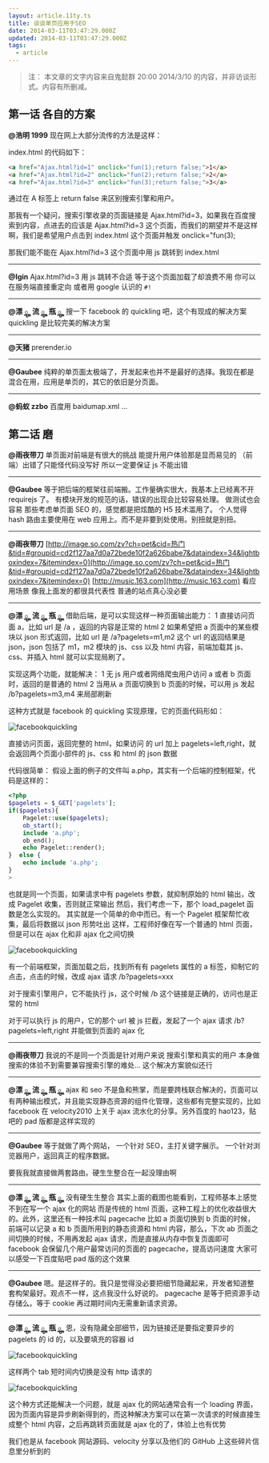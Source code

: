 ```yaml
---
layout: article.11ty.ts
title: 谈谈单页应用于SEO
date: 2014-03-11T03:47:29.000Z
updated: 2014-03-11T03:47:29.000Z
tags:
  - article
---
```


> 注： 本文章的文字内容来自鬼懿群 20:00 2014/3/10 的内容，并非访谈形式。内容有所删减。

## 第一话 各自的方案

**@浩明 1999**
现在网上大部分流传的方法是这样：

index.html 的代码如下：

```html
<a href="Ajax.html?id=1" onclick="fun(1);return false;">1</a>
<a href="Ajax.html?id=2" onclick="fun(2);return false;">2</a>
<a href="Ajax.html?id=3" onclick="fun(3);return false;">3</a>
```

通过在 A 标签上 return false 来区别搜索引擎和用户。

那我有一个疑问，搜索引擎收录的页面链接是 Ajax.html?id=3，如果我在百度搜索到内容，点进去的应该是 Ajax.html?id=3 这个页面，而我们的期望并不是这样啊，我们是希望用户点击到 index.html 这个页面并触发 onclick="fun(3);

那我们能不能在 Ajax.html?id=3 这个页面中用 js 跳转到 index.html

---

**@Igin**
Ajax.html?id=3 用 js 跳转不合适
等于这个页面加载了却浪费不用
你可以在服务端直接重定向
或者用 google 认识的 `#!`

---

**@漂 ౣ 流 ౣ 瓶 ౣ**
搜一下 facebook 的 quickling 吧，这个有现成的解决方案
quickling 是比较完美的解决方案

---

**@天猪**
prerender.io

---

**@Gaubee**
纯粹的单页面太极端了，开发起来也并不是最好的选择。我现在都是混合在用，应用是单页的，其它的依旧是分页面。

---

**@蚂蚁 zzbo**
百度用 baidumap.xml ...

## 第二话 磨

**@雨夜带刀**
单页面对前端是有很大的挑战
能提升用户体验那是显而易见的
（前端）出错了只能怪代码没写好 所以一定要保证 js 不能出错

---

**@Gaubee**
等于把后端的框架往前端搬。工作量确实很大，我基本上已经离不开 requirejs 了。
有模块开发的规范的话，错误的出现会比较容易处理。
做测试也会容易
那些考虑单页面 SEO 的，感觉都是把炫酷的 H5 技术滥用了。
个人觉得 hash 路由主要使用在 web 应用上。而不是非要到处使用。别扭就是别扭。

---

**@雨夜带刀**
[http://image.so.com/zv?ch=pet&cid=热门&tid=#groupid=cd2f127aa7d0a72bede10f2a626babe7&dataindex=34&lightboxindex=7&itemindex=0](http://image.so.com/zv?ch=pet&cid=热门&tid=#groupid=cd2f127aa7d0a72bede10f2a626babe7&dataindex=34&lightboxindex=7&itemindex=0)
[http://music.163.com](http://music.163.com)
看应用场景 像我上面发的都很具代表性
普通的站点真心没必要

---

**@漂 ౣ 流 ౣ 瓶 ౣ**
借助后端，是可以实现这样一种页面输出能力：
1 直接访问页面 a，比如 url 是 /a ，返回的内容是正常的 html
2 如果希望把 a 页面中的某些模块以 json 形式返回，比如 url 是 /a?pagelets=m1,m2 这个 url 的返回结果是 json，json 包括了 m1，m2 模块的 js、css 以及 html 内容，前端加载其 js、css、并插入 html 就可以实现局刷了。

实现这两个功能，就能解决：
1 无 js 用户或者网络爬虫用户访问 a 或者 b 页面时，返回的是普通的 html
2 当用从 a 页面切换到 b 页面的时候，可以用 js 发起 /b?pagelets=m3,m4 来局部刷新

这种方式就是 facebook 的 quickling 实现原理，它的页面代码形如：

![facebookquickling](/img/spa-seo/img-1.jpg)

直接访问页面，返回完整的 html，如果访问 的 url 加上 pagelets=left,right，就会返回两个页面小部件的 js、css 和 html 的 json 数据

代码很简单：
假设上面的例子的文件叫 a.php，其实有一个后端的控制框架，代码是这样的：

```php
<?php
$pagelets = $_GET['pagelets'];
if($pagelets){
    Pagelet::use($pagelets);
    ob_start();
    include 'a.php';
    ob_end();
    echo Pagelet::render();
}  else {
    echo include 'a.php';
}
>
```

也就是同一个页面，如果请求中有 pagelets 参数，就抑制原始的 html 输出，改成 Pagelet 收集，否则就正常输出
然后，我们考虑一下，那个 load_pagelet 函数是怎么实现的。
其实就是一个简单的命中而已。有一个 Pagelet 框架帮忙收集，最后将数据以 json 形势吐出
这样，工程师好像在写一个普通的 html 页面，但是可以在 ajax 化和非 ajax 化之间切换

![facebookquickling](/img/spa-seo/img-2.jpg)

有一个前端框架，页面加载之后，找到所有有 pagelets 属性的 a 标签，抑制它的点击，点击的时候，改成 ajax 请求 /b?pagelets=xxx

对于搜索引擎用户，它不能执行 js，这个时候 /b 这个链接是正确的，访问也是正常的 html

对于可以执行 js 的用户，它的那个 url 被 js 拦截，发起了一个 ajax 请求 /b?pagelets=left,right 并能做到页面的 ajax 化

---

**@雨夜带刀**
我说的不是同一个页面是针对用户来说
搜索引擎和真实的用户
本身做搜索的体验不到需要兼容搜索引擎的难处...
这个解决方案貌似还行

---

**@漂 ౣ 流 ౣ 瓶 ౣ**
ajax 和 seo 不是鱼和熊掌，而是要跨栈联合解决的，页面可以有两种输出模式，并且能实现静态资源的组件化管理，这些都有完整实现的，比如 facebook 在 velocity2010 上关于 ajax 流水化的分享。另外百度的 hao123，贴吧的 pad 版都是这样实现的

---

**@Gaubee**
等于就做了两个网站，
一个针对 SEO，主打关键字展示。
一个针对浏览器用户，返回真正的程序数据。

要我我就直接做两套路由。硬生生整合在一起没理由啊

---

**@漂 ౣ 流 ౣ 瓶 ౣ**
没有硬生生整合
其实上面的截图也能看到，工程师基本上感觉不到在写一个 ajax 化的网站
而是传统的 html 页面，这种工程上的优化收益很大的。此外，这里还有一种技术叫 pagecache
比如 a 页面切换到 b 页面的时候，前端可以记录 a 和 b 页面所用到的静态资源和 html 内容，那么，下次 ab 页面之间切换的时候，不用再发起 ajax 请求，而是直接从内存中恢复页面即可
facebook 会保留几个用户最常访问的页面的 pagecache，提高访问速度
大家可以感受一下百度贴吧 pad 版的这个效果

---

**@Gaubee**
嗯。是这样子的。我只是觉得没必要把细节隐藏起来，开发者知道整套构架最好。观点不一样，这点我没什么好说的。
pagecache 是等于把资源手动存储么。等于 cookie 再过期时间内无需重新请求资源。

---

**@漂 ౣ 流 ౣ 瓶 ౣ**
恩，没有隐藏全部细节，因为链接还是要指定要异步的 pagelets 的 id 的，以及要填充的容器 id

![facebookquickling](/img/spa-seo/img-3.jpg)

这样两个 tab 短时间内切换是没有 http 请求的

![facebookquickling](/img/spa-seo/img-4.jpg)

这个种方式还能解决一个问题，就是 ajax 化的网站通常会有一个 loading 界面，因为页面内容是异步刷新得到的，而这种解决方案可以在第一次请求的时候直接生成整个 html 内容，之后再跳转页面就是 ajax 化的了，体验上也有优势

我们也是从 facebook 网站源码、velocity 分享以及他们的 GitHub 上这些碎片信息里分析到的
